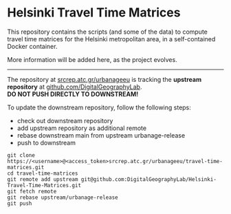 # Helsinki Travel Time Matrices

This repository contains the scripts (and some of the data) to compute travel
time matrices for the Helsinki metropolitan area, in a self-contained Docker
container.

More information will be added here, as the project evolves.


---

The repository at
[srcrep.atc.gr/urbanageeu](https://srcrep.atc.gr/urbanageeu/travel-time-matrices)
is tracking the **upstream repository** at
[github.com/DigitalGeographyLab](https://github.com/DigitalGeographyLab/Helsinki-Travel-Time-Matrices).
<br>**DO NOT PUSH DIRECTLY TO DOWNSTREAM!**

To update the downstream repository, follow the following steps:

- check out downstream repository
- add upstream repository as additional remote
- rebase downstream main from upstream urbanage-release
- push to downstream

```
git clone https://<username>@<access_token>srcrep.atc.gr/urbanageeu/travel-time-matrices.git
cd travel-time-matrices
git remote add upstream git@github.com:DigitalGeographyLab/Helsinki-Travel-Time-Matrices.git
git fetch remote
git rebase upstream/urbanage-release
git push
```
